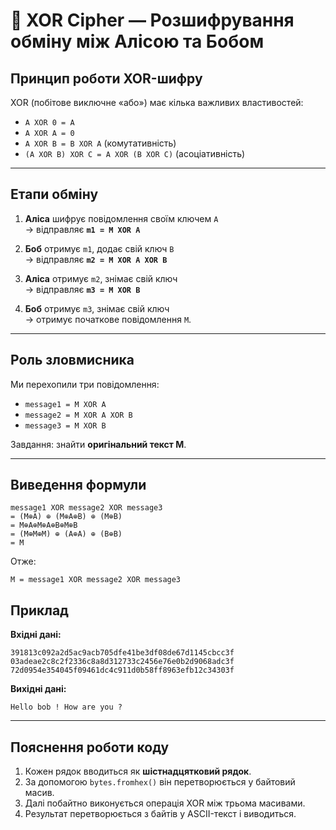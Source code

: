 # 🔐 XOR Cipher — Розшифрування обміну між Алісою та Бобом

##  Принцип роботи XOR-шифру

XOR (побітове виключне «або») має кілька важливих властивостей:

- `A XOR 0 = A`
- `A XOR A = 0`
- `A XOR B = B XOR A` (комутативність)
- `(A XOR B) XOR C = A XOR (B XOR C)` (асоціативність)

---

## Етапи обміну

1. **Аліса** шифрує повідомлення своїм ключем `A`  
   → відправляє **`m1 = M XOR A`**

2. **Боб** отримує `m1`, додає свій ключ `B`  
   → відправляє **`m2 = M XOR A XOR B`**

3. **Аліса** отримує `m2`, знімає свій ключ  
   → відправляє **`m3 = M XOR B`**

4. **Боб** отримує `m3`, знімає свій ключ  
   → отримує початкове повідомлення `M`.

---

## Роль зловмисника 

Ми перехопили три повідомлення:

- `message1 = M XOR A`
- `message2 = M XOR A XOR B`
- `message3 = M XOR B`

Завдання: знайти **оригінальний текст M**.

---

## Виведення формули

```
message1 XOR message2 XOR message3
= (M⊕A) ⊕ (M⊕A⊕B) ⊕ (M⊕B)
= M⊕A⊕M⊕A⊕B⊕M⊕B
= (M⊕M⊕M) ⊕ (A⊕A) ⊕ (B⊕B)
= M
```

 Отже:
```
M = message1 XOR message2 XOR message3
```


##  Приклад

**Вхідні дані:**
```
391813c092a2d5ac9acb705dfe41be3df08de67d1145cbcc3f
03adeae2c8c2f2336c8a8d312733c2456e76e0b2d9068adc3f
72d0954e354045f09461dc4c911d0b58ff8963efb12c34303f
```

**Вихідні дані:**
```
Hello bob ! How are you ?
```

---

## Пояснення роботи коду

1. Кожен рядок вводиться як **шістнадцятковий рядок**.
2. За допомогою `bytes.fromhex()` він перетворюється у байтовий масив.
3. Далі побайтно виконується операція XOR між трьома масивами.
4. Результат перетворюється з байтів у ASCII-текст і виводиться.

